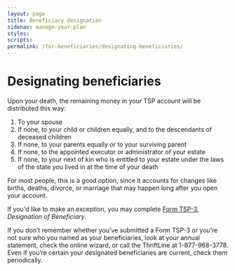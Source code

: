 ```yaml
---
layout: page
title: Beneficiary designation
sidenav: manage-your-plan
styles:
scripts:
permalink: /for-beneficiaries/designating-beneficiaries/
---
```

# Designating beneficiaries

Upon your death, the remaining money in your TSP account will be distributed this way:

1. To your spouse
2. If none, to your child or children equally, and to the descendants of deceased children
3. If none, to your parents equally or to your surviving parent
4. If none, to the appointed executor or administrator of your estate
5. If none, to your next of kin who is entitled to your estate under the laws of the state you lived in at the time of your death

For most people, this is a good option, since it accounts for changes like births, deaths, divorce, or marriage that may happen long after you open your account.

If you'd like to make an exception, you may complete [Form TSP-3](#), _Designation of Beneficiary_.

If you don’t remember whether you’ve submitted a Form TSP-3 or you’re not sure who you named as your beneficiaries, look at your annual statement, check the online wizard, or call the ThriftLine at 1-877-968-3778.  Even if you’re certain your designated beneficiaries are current, check them periodically.
<!-- CONTENT END -->
